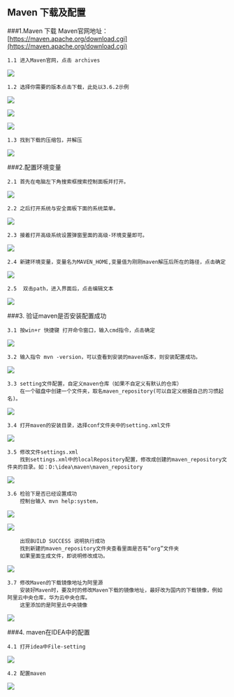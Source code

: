 ## Maven 下载及配置


###1.Maven 下载
Maven官网地址：[https://maven.apache.org/download.cgi](https://maven.apache.org/download.cgi)

    1.1 进入Maven官网，点击 archives 
![](./maven_img/img.png)

    1.2 选择你需要的版本点击下载，此处以3.6.2示例

![](./maven_img/img_1.png)

![](./maven_img/img_2.png)

![](./maven_img/img_3.png)

    1.3 找到下载的压缩包，并解压

![](./maven_img/img_4.png)

###2.配置环境变量

    2.1 首先在电脑左下角搜索框搜索控制面板并打开。

![](./jdk_image/jdk_8.png)

    2.2 之后打开系统与安全面板下面的系统菜单。

![](./jdk_image/jdk_9.png)

    2.3 接着打开高级系统设置弹窗里面的高级-环境变量即可。

![](./jdk_image/jdk_10.png)

    2.4 新建环境变量，变量名为MAVEN_HOME,变量值为刚刚maven解压后所在的路径，点击确定

![](./maven_img/img_5.png)

    2.5  双击path，进入界面后，点击编辑文本

![](./maven_img/img_6.png)

###3. 验证maven是否安装配置成功


    3.1 按win+r 快捷键 打开命令窗口，输入cmd指令，点击确定

![](./jdk_image/img.png)

    3.2 输入指令 mvn -version，可以查看到安装的maven版本，则安装配置成功。

![](./maven_img/img_7.png)

    3.3 setting文件配置，自定义maven仓库（如果不自定义有默认的仓库）
        在一个磁盘中创建一个文件夹，取名maven_repository(可以自定义根据自己的习惯起名)。

![](./maven_img/img_8.png)

    3.4 打开maven的安装目录，选择conf文件夹中的setting.xml文件

![](./maven_img/img_9.png)

    3.5 修改文件settings.xml
        找到settings.xml中的localRepository配置，修改成创建的maven_repository文件夹的目录。如：D:\idea\maven\maven_repository

![](./maven_img/img_10.png)

    3.6 检验下是否已经设置成功
        控制台输入 mvn help:system，

![](./maven_img/img_11.png)

![](./maven_img/img_12.png)

        出现BUILD SUCCESS 说明执行成功
        找到新建的maven_repository文件夹查看里面是否有“org”文件夹
        如果里面生成文件，即说明修改成功。

![](./maven_img/img_13.png)

    3.7 修改Maven的下载镜像地址为阿里源
        安装好Maven时，要及时的修改Maven下载的镜像地址，最好改为国内的下载镜像，例如阿里云中央仓库，华为云中央仓库。
        这里添加的是阿里云中央镜像

![](./maven_img/img_14.png)


###4. maven在IDEA中的配置

    4.1 打开idea中File-setting

![](./maven_img/img_15.png)

    4.2 配置maven

![](./maven_img/img_16.png)

